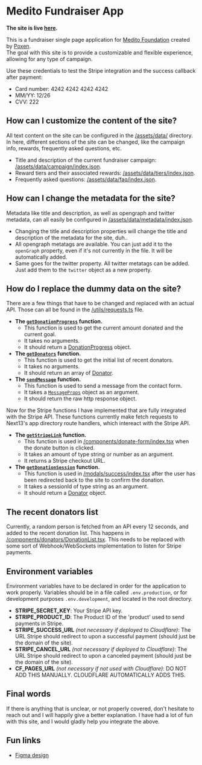 # Medito Fundraiser App
**The site is live [here](https://3d87592b.medito.pages.dev/).**

This is a fundraiser single page application for [Medito Foundation](https://meditofoundation.org) created by [Poxen](https://poxen.dev).<br/>
The goal with this site is to provide a customizable and flexible experience, allowing for any type of campaign.

Use these credentials to test the Stripe integration and the success callback after payment:
- Card number: 4242 4242 4242 4242
- MM/YY: 12/26
- CVV: 222

## How can I customize the content of the site?
All text content on the site can be configured in the [/assets/data/](/assets/data) directory. In here, different sections of the site can be changed, like the campaign info, rewards, frequently asked questions, etc.
- Title and description of the current fundraiser campaign: [/assets/data/campaign/index.json](/assets/data/campaign/index.json).
- Reward tiers and their associated rewards: [/assets/data/tiers/index.json](/assets/data/tiers/index.json).
- Frequently asked questions: [/assets/data/faq/index.json](/assets/data/faq/index.json).

## How can I change the metadata for the site?
Metadata like title and description, as well as opengraph and twitter metadata, can all easily be configured in [/assets/data/metadata/index.json](/assets/data/metadata/index.json).
- Changing the title and description properties will change the title and description of the metadata for the site, duh..
- All opengraph metatags are available. You can just add it to the `openGraph` property, even if it's not currently in the file. It will be automatically added.
- Same goes for the twitter property. All twitter metatags can be added. Just add them to the `twitter` object as a new property.

## How do I replace the dummy data on the site?
There are a few things that have to be changed and replaced with an actual API. Those can all be found in the [/utils/requests.ts](/utils/requests.ts) file.
- **The [`getDonationProgress`](https://github.com/Poxie/medito/blob/23ce5307a1c412cc22b52aca0882cdc20c68dac7/utils/requests.ts#L3C1-L15C2) function.**
    - This function is used to get the current amount donated and the current goal.
    - It takes no arguments.
    - It should return a [DonationProgress](https://github.com/Poxie/medito/blob/23ce5307a1c412cc22b52aca0882cdc20c68dac7/types.ts#L1-L4) object.
- **The [`getDonators`](https://github.com/Poxie/medito/blob/23ce5307a1c412cc22b52aca0882cdc20c68dac7/utils/requests.ts#L17-L28) function.**
    - This function is used to get the initial list of recent donators.
    - It takes no arguments.
    - It should return an array of [Donator](https://github.com/Poxie/medito/blob/23ce5307a1c412cc22b52aca0882cdc20c68dac7/types.ts#L5C1-L9).
- **The [`sendMessage`](https://github.com/Poxie/medito/blob/23ce5307a1c412cc22b52aca0882cdc20c68dac7/utils/requests.ts#L30C1-L43C2) function.**
    - This function is used to send a message from the contact form.
    - It takes a [`MessageProps`](https://github.com/Poxie/medito/blob/6caf2a47550928d65a7798456e3125222815026f/types.ts#L10C1-L14C2) object as an argument.
    - It should return the raw http response object.

Now for the Stripe functions I have implemented that are fully integrated with the Stripe API. These functions currently make fetch requests to Next13's app directory route handlers, which intereact with the Stripe API.
- **The [`getStripeLink`](https://github.com/Poxie/medito/blob/e45e3bd947a919dd13900425a589d0e3a12b8a8f/utils/requests.ts#L41-L53) function.**
    - This function is used in [/components/donate-form/index.tsx](https://github.com/Poxie/medito/blob/9068c6cd6b0e11eea1b6046879568deb34fabd03/components/donate-form/index.tsx#L58) when the donate button is clicked.
    - It takes an amount of type string or number as an argument.
    - It returns a Stripe checkout URL.
- **The [`getDonationSession`](https://github.com/Poxie/medito/blob/e45e3bd947a919dd13900425a589d0e3a12b8a8f/utils/requests.ts#L55-L61) function.**
    - This function is used in [/modals/success/index.tsx](https://github.com/Poxie/medito/blob/9068c6cd6b0e11eea1b6046879568deb34fabd03/modals/success/index.tsx#L21) after the user has been redirected back to the site to confirm the donation.
    - It takes a sessionId of type string as an argument.
    - It should return a [Donator](https://github.com/Poxie/medito/blob/23ce5307a1c412cc22b52aca0882cdc20c68dac7/types.ts#L5C1-L9) object.

  
## The recent donators list
Currently, a random person is fetched from an API every 12 seconds, and added to the recent donation list. This happens in [/components/donators/DonationList.tsx](https://github.com/Poxie/medito/blob/9068c6cd6b0e11eea1b6046879568deb34fabd03/components/donators/DonationList.tsx#L34-L51). This needs to be replaced with some sort of Webhook/WebSockets implementation to listen for Stripe payments.
 
## Environment variables
Environment variables have to be declared in order for the application to work properly. Variables should be in a file called `.env.production`, or for development purposes `.env.development`, and located in the root directory.
- **STRIPE_SECRET_KEY**: Your Stripe API key.
- **STRIPE_PRODUCT_ID**: The Product ID of the 'product' used to send payments in Stripe.
- **STRIPE_SUCCESS_URL** *(not necessary if deployed to Cloudflare)*: The URL Stripe should redirect to upon a successful payment (should just be the domain of the site).
- **STRIPE_CANCEL_URL** *(not necessary if deployed to Cloudflare)*: The URL Stripe should redirect to upon a canceled payment (should just be the domain of the site).
- **CF_PAGES_URL** *(not necessary if not used with Cloudflare)*: DO NOT ADD THIS MANUALLY. CLOUDFLARE AUTOMATICALLY ADDS THIS.

## Final words
If there is anything that is unclear, or not properly covered, don't hesitate to reach out and I will happily give a better explanation. I have had a lot of fun with this site, and I would gladly help you integrate the above.

## Fun links
- [Figma design](https://www.figma.com/file/XJLLyttYk2sUvSMcYEgj01/Untitled?type=design&node-id=0%3A1&mode=design&t=rnRytYMPQRzNdHrw-1)
